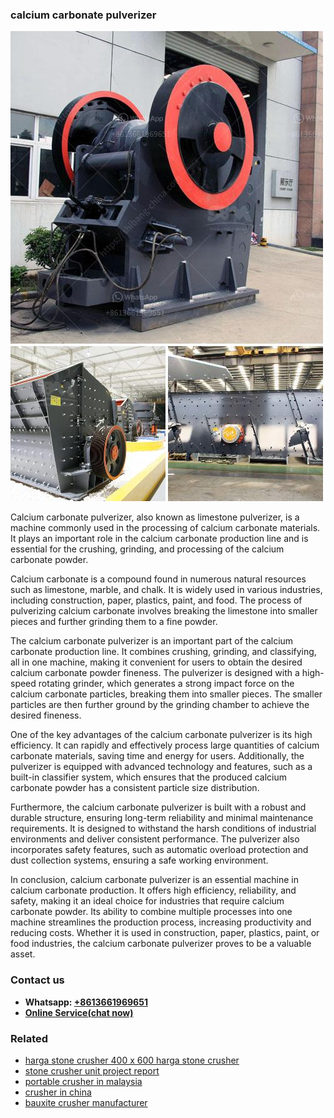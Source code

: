 <h3>calcium carbonate pulverizer</h3><img src='1708309240.jpg' alt=''><p>Calcium carbonate pulverizer, also known as limestone pulverizer, is a machine commonly used in the processing of calcium carbonate materials. It plays an important role in the calcium carbonate production line and is essential for the crushing, grinding, and processing of the calcium carbonate powder.</p><p>Calcium carbonate is a compound found in numerous natural resources such as limestone, marble, and chalk. It is widely used in various industries, including construction, paper, plastics, paint, and food. The process of pulverizing calcium carbonate involves breaking the limestone into smaller pieces and further grinding them to a fine powder.</p><p>The calcium carbonate pulverizer is an important part of the calcium carbonate production line. It combines crushing, grinding, and classifying, all in one machine, making it convenient for users to obtain the desired calcium carbonate powder fineness. The pulverizer is designed with a high-speed rotating grinder, which generates a strong impact force on the calcium carbonate particles, breaking them into smaller pieces. The smaller particles are then further ground by the grinding chamber to achieve the desired fineness.</p><p>One of the key advantages of the calcium carbonate pulverizer is its high efficiency. It can rapidly and effectively process large quantities of calcium carbonate materials, saving time and energy for users. Additionally, the pulverizer is equipped with advanced technology and features, such as a built-in classifier system, which ensures that the produced calcium carbonate powder has a consistent particle size distribution.</p><p>Furthermore, the calcium carbonate pulverizer is built with a robust and durable structure, ensuring long-term reliability and minimal maintenance requirements. It is designed to withstand the harsh conditions of industrial environments and deliver consistent performance. The pulverizer also incorporates safety features, such as automatic overload protection and dust collection systems, ensuring a safe working environment.</p><p>In conclusion, calcium carbonate pulverizer is an essential machine in calcium carbonate production. It offers high efficiency, reliability, and safety, making it an ideal choice for industries that require calcium carbonate powder. Its ability to combine multiple processes into one machine streamlines the production process, increasing productivity and reducing costs. Whether it is used in construction, paper, plastics, paint, or food industries, the calcium carbonate pulverizer proves to be a valuable asset.</p><h3>Contact us</h3><ul><li><strong>Whatsapp:&nbsp;<a href="https://wa.me/8613661969651">+8613661969651</a></strong></li><li><a href="https://swt.shibang-china.com/?git&amp;zhl&amp;calcium carbonate pulverizer"><strong>Online Service(chat now)</strong></a></li></ul><h3>Related</h3><ul><li><a href='harga stone crusher 400 x 600 harga stone crusher.md'>harga stone crusher 400 x 600 harga stone crusher</a></li><li><a href='stone crusher unit project report.md'>stone crusher unit project report</a></li><li><a href='portable crusher in malaysia.md'>portable crusher in malaysia</a></li><li><a href='crusher in china.md'>crusher in china</a></li><li><a href='bauxite crusher manufacturer.md'>bauxite crusher manufacturer</a></li></ul>